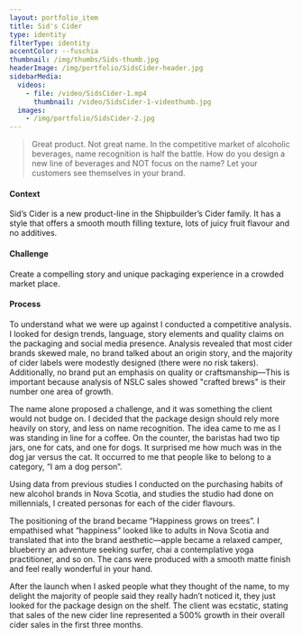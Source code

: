 ```yaml
---
layout: portfolio_item
title: Sid's Cider
type: identity
filterType: identity
accentColor: --fuschia
thumbnail: /img/thumbs/Sids-thumb.jpg
headerImage: /img/portfolio/SidsCider-header.jpg
sidebarMedia:
  videos:
    - file: /video/SidsCider-1.mp4
      thumbnail: /video/SidsCider-1-videothumb.jpg
  images:
    - /img/portfolio/SidsCider-2.jpg
---
```


>Great product. Not great name. In the competitive market of alcoholic beverages, name recognition is half the battle. How do you design a new line of beverages and NOT focus on the name? Let your customers see themselves in your brand.

#### Context

Sid’s Cider is a new product-line in the Shipbuilder’s Cider family. It has a style that offers a smooth mouth filling texture, lots of juicy fruit flavour and no additives.

#### Challenge

Create a compelling story and unique packaging experience in a crowded market place.

#### Process

To understand what we were up against I conducted a competitive analysis. I looked for design trends, language, story elements and quality claims on the packaging and social media presence. Analysis revealed that most cider brands skewed male, no brand talked about an origin story, and the majority of cider labels were modestly designed (there were no risk takers). Additionally, no brand put an emphasis on quality or craftsmanship—This is important because analysis of NSLC sales showed "crafted brews" is their number one area of growth.

The name alone proposed a challenge, and it was something the client would not budge on. I decided that the package design should rely more heavily on story, and less on name recognition. The idea came to me as I was standing in line for a coffee. On the counter, the baristas had two tip jars, one for cats, and one for dogs. It surprised me how much was in the dog jar versus the cat. It occurred to me that people like to belong to a category, “I am a dog person”.

Using data from previous studies I conducted on the purchasing habits of new alcohol brands in Nova Scotia, and studies the studio had done on millennials, I created personas for each of the cider flavours.

The positioning of the brand became “Happiness grows on trees”. I empathised what “happiness” looked like to adults in Nova Scotia and translated that into the brand aesthetic—apple became a relaxed camper, blueberry an adventure seeking surfer, chai a contemplative yoga practitioner, and so on. The cans were produced with a smooth matte finish and feel really wonderful in your hand.

After the launch when I asked people what they thought of the name, to my delight the majority of people said they really hadn’t noticed it, they just looked for the package design on the shelf. The client was ecstatic, stating that sales of the new cider line represented a 500% growth in their overall cider sales in the first three months.

